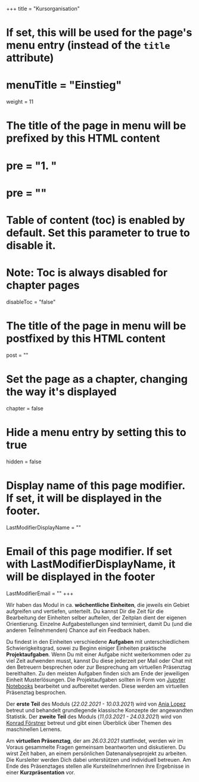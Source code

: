 +++
title = "Kursorganisation"
# If set, this will be used for the page's menu entry (instead of the `title` attribute)
# menuTitle = "Einstieg"
weight = 11
# The title of the page in menu will be prefixed by this HTML content
# pre = "<b>1. </b>"
# pre = "<i class='fab fa-github'></i>"
# Table of content (toc) is enabled by default. Set this parameter to true to disable it.
# Note: Toc is always disabled for chapter pages
disableToc = "false"
# The title of the page in menu will be postfixed by this HTML content
post = ""
# Set the page as a chapter, changing the way it's displayed
chapter = false
# Hide a menu entry by setting this to true
hidden = false
# Display name of this page modifier. If set, it will be displayed in the footer.
LastModifierDisplayName = ""
# Email of this page modifier. If set with LastModifierDisplayName, it will be displayed in the footer
LastModifierEmail = ""
+++

Wir haben das Modul in ca. **wöchentliche Einheiten**, die jeweils ein Gebiet aufgreifen und vertiefen, unterteilt. Du kannst Dir die Zeit für die Bearbeitung der Einheiten selber aufteilen, der Zeitplan dient der eigenen Orientierung. Einzelne Aufgabestellungen sind terminiert, damit Du (und die anderen Teilnehmenden) Chance auf ein Feedback haben.

Du findest in den Einheiten verschiedene **Aufgaben** mit unterschiedlichem Schwierigkeitsgrad, sowei zu Beginn einiger Einheiten praktische **Projektaufgaben**. 
Wenn Du mit einer Aufgabe nicht weiterkommen oder zu viel Zeit aufwenden musst, kannst Du diese jederzeit per Mail oder Chat mit den Betreuern besprechen oder zur Besprechung am virtuellen Präsenztag bereithalten. Zu den meisten Aufgaben finden sich am Ende der jeweiligen Einheit Musterlösungen.
Die Projektaufgaben sollten in Form von [Jupyter Notebooks](https://jupyter.org/) bearbeitet und aufbereitet werden. Diese werden am virtuellen Präsenztag besprochen.  

Der **erste Teil** des Moduls (*22.02.2021 - 10.03.2021*) wird von [Ania Lopez](mailto:ania.lopez@uni-due.de) betreut und behandelt grundlegende klassische Konzepte der angewandten Statistik. Der **zweite Teil** des Moduls (*11.03.2021 - 24.03.2021*) wird von [Konrad Förstner](mailto:foerstner@zbmed.de) betreut und gibt einen Überblick über Themen des maschinellen Lernens.

Am **virtuellen Präsenztag**, der am *26.03.2021* stattfindet, werden wir im Voraus gesammelte Fragen gemeinsam beantworten und diskutieren. Du wirst Zeit haben, an einem persönlichen Datenanalyseprojekt zu arbeiten. Die Kursleiter werden Dich dabei unterstützen und individuell betreuen. Am Ende des Präsenztages stellen alle KursteilnehmerInnen ihre Ergebnisse in einer **Kurzpräsentation** vor.
